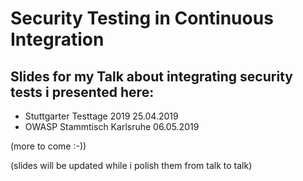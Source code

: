 # Security Testing in Continuous Integration

## Slides for my Talk about integrating security tests i presented here:

* Stuttgarter Testtage 2019 25.04.2019
* OWASP Stammtisch Karlsruhe 06.05.2019

(more to come :-))

(slides will be updated while i polish them from talk to talk)